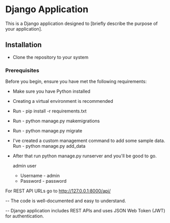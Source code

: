 # Django Application

This is a Django application designed to [briefly describe the purpose of your application].

## Installation

- Clone the repository to your system

### Prerequisites

Before you begin, ensure you have met the following requirements:

- Make sure you have Python installed
- Creating a virtual environment is recommended
- Run - pip install -r requirements.txt
- Run - python manage.py makemigrations
- Run - python manage.py migrate
- I've created a custom management command to add some sample data. Run - python manage.py add_data
- After that run python manage.py runserver and you'll be good to go.

  admin user
  - Username - admin
  - Password - password

For REST API URLs go to http://127.0.0.1:8000/api/ 

-- The code is well-documented and easy to understand.

-- Django application includes REST APIs and uses JSON Web Token (JWT) for authentication.
